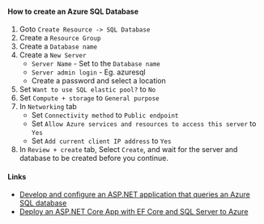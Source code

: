 #### How to create an Azure SQL Database
1. Goto `Create Resource -> SQL Database`
2. Create a `Resource Group`
3. Create a `Database name`
4. Create a `New Server`
    - `Server Name` - Set to the `Database name`
    - `Server admin login` - Eg. azuresql
    - Create a password and select a location
5. Set `Want to use SQL elastic pool?` to `No`
6. Set `Compute + storage` to `General purpose`
7. In `Networking` tab
    - Set `Connectivity method` to `Public endpoint`
    - Set `Allow Azure services and resources to access this server` to `Yes`
    - Set `Add current client IP address` to `Yes`
8. In `Review + create` tab, Select `Create`, and wait for the server and database to be created before you continue.

#### Links
- [Develop and configure an ASP.NET application that queries an Azure SQL database](https://docs.microsoft.com/en-us/learn/modules/develop-app-that-queries-azure-sql/)
- [Deploy an ASP.NET Core App with EF Core and SQL Server to Azure](https://medium.com/net-core/deploy-an-asp-net-core-app-with-ef-core-and-sql-server-to-azure-e11df41a4804)